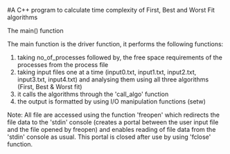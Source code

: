 #A C++ program to calculate time complexity of First, Best and Worst Fit algorithms


The main() function

The main function is the driver function, it performs the following functions:
 
1)	taking no_of_processes followed by, the free space requirements of the processes from the process file 
2)	taking input files one at a time (input0.txt, input1.txt, input2.txt, input3.txt, input4.txt) 
	  and analysing them using all three algorithms (First, Best & Worst fit)
3)	it calls the algorithms through the 'call_algo' function
4)	the output is formatted by using I/O manipulation functions (setw)

Note: 
All file are accessed using the function 'freopen' which redirects the file data to the 'stdin' console (creates a portal between
the user input file and the file opened by freopen) and enables reading of file data from the 'stdin' console as usual.
This portal is closed after use by using 'fclose' function.
